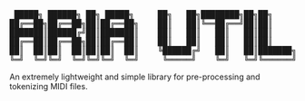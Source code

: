 <p align="center">
<pre>
 █████╗ ██████╗ ██╗ █████╗     ██╗   ██╗████████╗██╗██╗     ███████╗
██╔══██╗██╔══██╗██║██╔══██╗    ██║   ██║╚══██╔══╝██║██║     ██╔════╝
███████║██████╔╝██║███████║    ██║   ██║   ██║   ██║██║     ███████╗
██╔══██║██╔══██╗██║██╔══██║    ██║   ██║   ██║   ██║██║     ╚════██║
██║  ██║██║  ██║██║██║  ██║    ╚██████╔╝   ██║   ██║███████╗███████║
╚═╝  ╚═╝╚═╝  ╚═╝╚═╝╚═╝  ╚═╝     ╚═════╝    ╚═╝   ╚═╝╚══════╝╚══════╝
</pre>
</p>

An extremely lightweight and simple library for pre-processing and tokenizing MIDI files.


